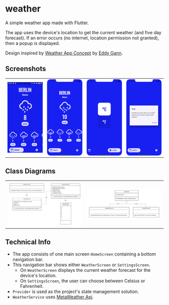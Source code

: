 # weather

A simple weather app made with Flutter.

The app uses the device's location to get the current weather (and five day forecast). If an error occurs (no internet, location permission not granted), then a popup is displayed.

Design inspired by [Weather App Concept](https://dribbble.com/shots/7180398-Weather-App-Concept) by [Eddy Gann](https://dribbble.com/Ed117).

## Screenshots

|                       |                              |                              |                              |
|-----------------------|------------------------------|------------------------------|------------------------------|
| ![](docs/gifs/01.gif) | ![](docs/screenshots/01.png) | ![](docs/screenshots/02.png) | ![](docs/screenshots/03.png) |

## Class Diagrams

|                                            |                                      |
|--------------------------------------------|--------------------------------------|
| ![](docs/diagrams/uml_weather_service.png) | ![](docs/diagrams/uml_app_state.png) |

## Technical Info

- The app consists of one main screen `HomeScreen` containing a bottom navigation bar.
- This navigation bar shows either `WeatherScreen` or `SettingsScreen`.
    - On `WeatherScreen` displays the current weather forecast for the device's location.
    - On `SettingsScreen`, the user can choose between Celsius or Fahrenheit.
- `Provider` is used as the project's state management solution.
- `WeatherService` uses [MetaWeather Api](https://www.metaweather.com/api/).


